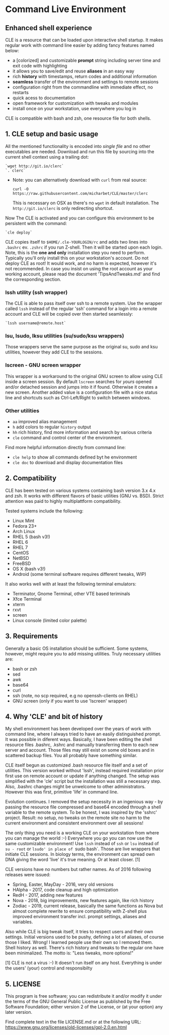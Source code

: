 
#   Command Live Environment

##   Enhanced shell experience

CLE is a resource that can be loaded upon interactive shell startup. It makes
regular work with command line easier by adding fancy features named below:

- a [colorized] and customizable **prompt** string including server time and
   exit code with highlighting
 - it allows you to save/edit and reuse **aliases** in an easy way
 - rich **history** with timestamps, return codes and additional information
 - **seamless** transfer of the environment and settings to remote sessions
 - configuration right from the commandline with immediate effect, no restarts
 - quick acess to documentation
 - open framework for customization with tweaks and modules
 - install once on your workstation, use everywhere you log in

CLE is compatible with bash and zsh, one resource file for both shells.


## 1. CLE setup and basic usage

All the mentioned functionality is encoded into _single file_ and no other
executables are needed. Download and run this file by sourcing into
the current shell context using a trailing dot:

    `wget http://git.io/clerc`
    `. clerc`

* Note: you can alternatively download with `curl` from real source:

    `curl -O https://raw.githubusercontent.com/micharbet/CLE/master/clerc`

  This is necessary on OSX as there's no `wget` in default installation.
  The `http://git.io/clerc` is only redirecting shortcut.


Now The CLE is activated and you can configure this environment to be
persistent with the command:

    `cle deploy`

CLE copies itself to `$HOME/.cle-YOURLOGIN/rc` and adds two lines into `.bashrc`
ev. `.zshrc` if you run Z-shell. Then it will be started upon each login. Note,
this is the **one and only** installation step you need to perform. Typically
you'll only install this on your workstation's account. Do not deploy CLE as
root! It would work, and no harm is expected, however it's not recommended.
In case you insist on using the root account as your working account, please
read the document 'TipsAndTweaks.md' and find the corresponding section.


### lssh utility (ssh wrapper)

The CLE is able to pass itself over ssh to a remote system. Use the wrapper
called `lssh` instead of the regular 'ssh' command for a login into a remote
account and CLE will be copied over then started seamlessly:

    `lssh username@remote.host`


### lsu, lsudo, lksu utilities (su/sudo/ksu wrappers)

Those wrappers serve the same purpose as the original su, sudo and ksu
utilities, however they add CLE to the sessions.


### lscreen - GNU screen wrapper

This wrapper is a workaround to the original GNU screen to allow using CLE
inside a screen session. By default `lscreen` searches for _yours_ opened
and/or detached session and jumps into it if found. Otherwise it creates
a new screen. Another added value is a configuration file with a nice status
line and shortcuts such as Ctrl-Left/Right to switch between windows.


### Other utilities
- `aa`  improved alias management
- `h`   add colors to regular `history` output
- `hh`  rich history, find more information and search by various criteria
- `cle` command and control center of the environment.

Find more helpful information directly from command line:
- `cle help` to show all commands defined byt he environment
- `cle doc`  to download and display documentation files


## 2. Compatibility

CLE has been tested on various systems containing bash version 3.x 4.x and
zsh. It works with different flavors of basic utilities (GNU vs. BSD). Strict
attention was paid to highly multiplattform compatibility.

Tested systems include the following:
- Linux Mint
- Fedora 23+
- Arch Linux
- RHEL 5 (bash v3!)
- RHEL 6
- RHEL 7
- CentOS
- NetBSD
- FreeBSD
- OS X (bash v3!)
- Android (some terminal software requires different tweaks, WIP) 

It also works well with at least the following terminal emulators:
- Terminator, Gnome Terminal, other VTE based teriminals
- Xfce Terminal
- xterm
- rxvt
- screen
- Linux console (limited color palette)



## 3. Requirements

Generally a basic OS installation should be sufficient. Some systems, however,
might require you to add missing utilities. Truly necessary utilities are:
- bash or zsh
- sed
- awk
- base64
- curl
- ssh (note, no scp required, e.g no openssh-clients on RHEL)
- GNU screen (only if you want to use 'lscreen' wrapper)



## 4. Why 'CLE' and bit of history

My shell environment has been developed over the years of work with command
line, where I always tried to have an easily distinguished prompt. It was
possible in diferent ways. Basically, I have been editing the shell resource
files .bashrc, .kshrc and manually transferring them to each new server and
account. Those files may still exist on some old boxes and in scattered
backup files. You all probably have something similar.

CLE itself begun as customized .bash resource file itself and a set of
utilities. This version worked without 'lssh', instead required installation
prior first use on remote account or update if anything changed. The setup was
simplified with the 'cle' script but the installation was still a necessary
step. Also, .bashrc changes might be unwelcome to other administrators. 
However this was first, primitive 'life' in command line.

Evolution continues. I removed the setup necessity in an ingenious way - by
passing the resource file compressed and base64 encoded through a shell
variable to the remote system. To be honest, I was inspired by the 'sshrc'
project. Result: no setup, no tweaks on the remote site no harm to the current
environment and consistent environment over all sessions!

The only thing you need is a working CLE on your workstation from where you
can manage the world :-) Everywhere you go you can now use the same
customizable environment! Use `lssh` instead of `ssh` or `lsu` instead of
`su - root` or `lsudo' in place of `sudo bash`. Those are live wrappers that
initiate CLE sessions. In biology terms, the environment can spread own DNA
giving the word 'live' it's true meaning. Or at least closer. [1]

CLE versions have no numbers but rather names. As of 2016 following releases
were issued:
- Spring, Easter, MayDay - 2016, very old versions
- HAlpha - 2017, code cleanup and high optimization
- RedH - 2017, adding new features
- Nova - 2018, big improvements, new features again, like rich history
- Zodiac - 2019, current release, basically the same functions as Nova
  but almost complete rewrite to ensure compatibility with Z-shell plus
  improved environment transfer incl. prompt settings, aliases and variables.

Also while CLE is big tweak itself, it tries to respect users and their own
settings. Initial versions used to be pushy, defining a lot of aliases, of
course those I liked. Wrong! I learned people use their own so I removed
them. Shell history as well. There's rich history and tweaks to the regular
one have been minimalized. The motto is: "Less tweaks, more options!"

[1] CLE is not a virus :-) It doesn't run itself on any host. Everything is
under the users' (your) control and responsibilty


## 5. LICENSE
 This program is free software; you can redistribute it and/or
 modify it under the terms of the GNU General Public License
 as published by the Free Software Foundation; either version 2
 of the License, or (at your option) any later version.

 Find complete text in the file LICENSE.md or at the following URL:
 https://www.gnu.org/licenses/old-licenses/gpl-2.0.en.html

